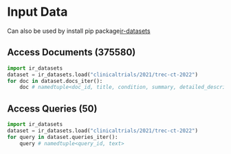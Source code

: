 # Input Data

Can also be used by install pip package[ir-datasets](https://ir-datasets.com/clinicaltrials.html)

## Access Documents (375580)
```py
import ir_datasets
dataset = ir_datasets.load("clinicaltrials/2021/trec-ct-2022")
for doc in dataset.docs_iter():
    doc # namedtuple<doc_id, title, condition, summary, detailed_description, eligibility>
```

## Access Queries (50)
```py
import ir_datasets
dataset = ir_datasets.load("clinicaltrials/2021/trec-ct-2022")
for query in dataset.queries_iter():
    query # namedtuple<query_id, text>
```
